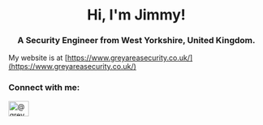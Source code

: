 <h1 align="center">Hi, I'm Jimmy!</h1>
<h3 align="center">A Security Engineer from West Yorkshire, United Kingdom.</h3>

My website is at [https://www.greyareasecurity.co.uk/](https://www.greyareasecurity.co.uk/)

<h3 align="left">Connect with me:</h3>
<p align="left">
<a href="https://hashnode.com/@greyarea" target="blank"><img align="center" src="https://raw.githubusercontent.com/rahuldkjain/github-profile-readme-generator/master/src/images/icons/Social/hashnode.svg" alt="@greyarea" height="30" width="40" /></a>
</p>
